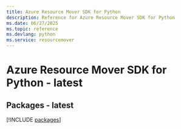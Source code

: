 ```yaml
---
title: Azure Resource Mover SDK for Python
description: Reference for Azure Resource Mover SDK for Python
ms.date: 06/27/2025
ms.topic: reference
ms.devlang: python
ms.service: resourcemover
---
```

# Azure Resource Mover SDK for Python - latest
## Packages - latest
[!INCLUDE [packages](resource-mover-index.md)]
